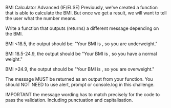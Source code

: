 BMI Calculator Advanced (IF/ELSE)
Previously, we've created a function that is able to calculate the BMI. But once we get a result, we will want to tell the user what the number means.

Write a function that outputs (returns) a different message depending on the BMI.



BMI <18.5, the output should be: "Your BMI is <bmi>, so you are underweight."

BMI 18.5-24.9, the output should be "Your BMI is <bmi>, so you have a normal weight."

BMI >24.9, the output should be "Your BMI is <bmi>, so you are overweight."



The message MUST be returned as an output from your function. You should NOT NEED to use alert, prompt or console.log in this challenge.

IMPORTANT the message wording has to match precisely for the code to pass the validation. Including punctuation and capitalisation.